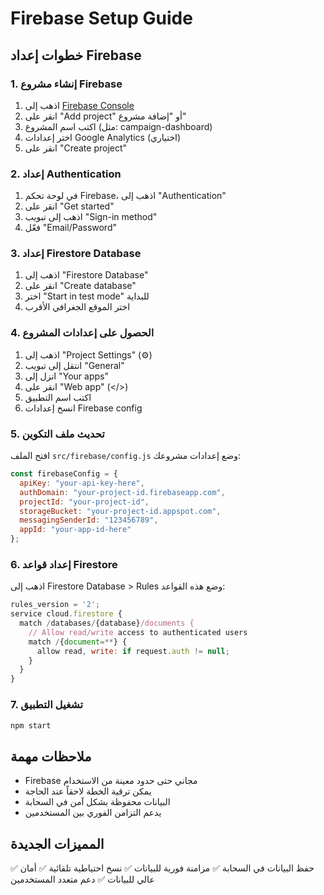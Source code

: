 # Firebase Setup Guide

## خطوات إعداد Firebase

### 1. إنشاء مشروع Firebase

1. اذهب إلى [Firebase Console](https://console.firebase.google.com/)
2. انقر على "Add project" أو "إضافة مشروع"
3. اكتب اسم المشروع (مثل: campaign-dashboard)
4. اختر إعدادات Google Analytics (اختياري)
5. انقر على "Create project"

### 2. إعداد Authentication

1. في لوحة تحكم Firebase، اذهب إلى "Authentication"
2. انقر على "Get started"
3. اذهب إلى تبويب "Sign-in method"
4. فعّل "Email/Password"

### 3. إعداد Firestore Database

1. اذهب إلى "Firestore Database"
2. انقر على "Create database"
3. اختر "Start in test mode" للبداية
4. اختر الموقع الجغرافي الأقرب

### 4. الحصول على إعدادات المشروع

1. اذهب إلى "Project Settings" (⚙️)
2. انتقل إلى تبويب "General"
3. انزل إلى "Your apps"
4. انقر على "Web app" (</>)
5. اكتب اسم التطبيق
6. انسخ إعدادات Firebase config

### 5. تحديث ملف التكوين

افتح الملف `src/firebase/config.js` وضع إعدادات مشروعك:

```javascript
const firebaseConfig = {
  apiKey: "your-api-key-here",
  authDomain: "your-project-id.firebaseapp.com",
  projectId: "your-project-id",
  storageBucket: "your-project-id.appspot.com",
  messagingSenderId: "123456789",
  appId: "your-app-id-here"
};
```

### 6. إعداد قواعد Firestore

اذهب إلى Firestore Database > Rules وضع هذه القواعد:

```javascript
rules_version = '2';
service cloud.firestore {
  match /databases/{database}/documents {
    // Allow read/write access to authenticated users
    match /{document=**} {
      allow read, write: if request.auth != null;
    }
  }
}
```

### 7. تشغيل التطبيق

```bash
npm start
```

## ملاحظات مهمة

- Firebase مجاني حتى حدود معينة من الاستخدام
- يمكن ترقية الخطة لاحقاً عند الحاجة
- البيانات محفوظة بشكل آمن في السحابة
- يدعم التزامن الفوري بين المستخدمين

## المميزات الجديدة

✅ حفظ البيانات في السحابة
✅ مزامنة فورية للبيانات
✅ نسخ احتياطية تلقائية
✅ أمان عالي للبيانات
✅ دعم متعدد المستخدمين
